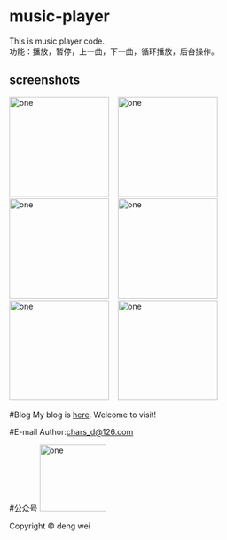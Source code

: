# music-player
This is music player code.<br/>
功能：播放，暂停，上一曲，下一曲，循环播放，后台操作。

screenshots
-----------------------
<img alt="one" src="https://raw.github.com/charsdavy/music-player/master/screenshots/m1.png" width="180">
&nbsp;&nbsp;
<img alt="one" src="https://raw.github.com/charsdavy/music-player/master/screenshots/m2.png" width="180">
&nbsp;&nbsp;
<img alt="one" src="https://raw.github.com/charsdavy/music-player/master/screenshots/m3.png" width="180">
&nbsp;&nbsp;
<img alt="one" src="https://raw.github.com/charsdavy/music-player/master/screenshots/m4.png" width="180">
&nbsp;&nbsp;
<img alt="one" src="https://raw.github.com/charsdavy/music-player/master/screenshots/m5.png" width="180">
&nbsp;&nbsp;
<img alt="one" src="https://raw.github.com/charsdavy/music-player/master/screenshots/m6.png" width="180">
&nbsp;&nbsp;

#Blog
My blog is [here](http://my.oschina.net/chars/blog). Welcome to visit!

#E-mail
Author:chars_d@126.com

#公众号
<img alt="one" src="https://raw.github.com/charsdavy/MyNotes/master/screenshots/xiaoniu.png" width="120">
&nbsp;&nbsp;

Copyright © deng wei
